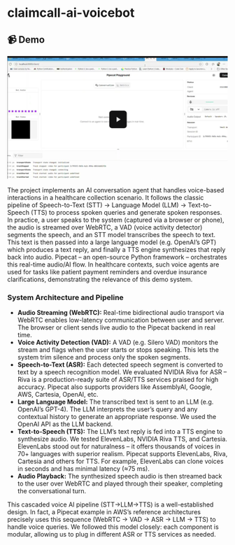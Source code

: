 # claimcall-ai-voicebot

## 📹 Demo

[![Watch the demo](./asset/thumb-pipe.png)](https://drive.google.com/file/d/10mptEP5FyJSIosPZOXPIyJIV6jq0KMrU/view?usp=sharing)

The project implements an AI conversation agent that handles voice-based interactions in a healthcare collection scenario. It follows the classic pipeline of Speech-to-Text (STT) → Language Model (LLM) → Text-to-Speech (TTS) to process spoken queries and generate spoken responses.
In practice, a user speaks to the system (captured via a browser or phone), the audio is streamed over WebRTC, a VAD (voice activity detector) segments the speech, and an STT model transcribes the speech to text. This text is then passed into a large language model (e.g. OpenAI’s GPT) which produces a text reply, and finally a TTS engine synthesizes that reply back into audio. Pipecat – an open-source Python framework – orchestrates this real-time audio/AI flow. In healthcare contexts, such voice agents are used for tasks like patient payment reminders and overdue insurance clarifications, demonstrating the relevance of this demo system.

### System Architecture and Pipeline
- **Audio Streaming (WebRTC):** Real-time bidirectional audio transport via WebRTC enables low-latency communication between user and server. The browser or client sends live audio to the Pipecat backend in real time.
- **Voice Activity Detection (VAD):** A VAD (e.g. Silero VAD) monitors the stream and flags when the user starts or stops speaking. This lets the system trim silence and process only the spoken segments.
- **Speech-to-Text (ASR):** Each detected speech segment is converted to text by a speech recognition model. We evaluated NVIDIA Riva for ASR – Riva is a production-ready suite of ASR/TTS services praised for high accuracy. Pipecat also supports providers like AssemblyAI, Google, AWS, Cartesia, OpenAI, etc.
- **Large Language Model:** The transcribed text is sent to an LLM (e.g. OpenAI’s GPT-4). The LLM interprets the user’s query and any contextual history to generate an appropriate response. We used the OpenAI API as the LLM backend.
- **Text-to-Speech (TTS):** The LLM’s text reply is fed into a TTS engine to synthesize audio. We tested ElevenLabs, NVIDIA Riva TTS, and Cartesia. ElevenLabs stood out for naturalness – it offers thousands of voices in 70+ languages with superior realism. Pipecat supports ElevenLabs, Riva, Cartesia and others for TTS. For example, ElevenLabs can clone voices in seconds and has minimal latency (≈75 ms).
- **Audio Playback:** The synthesized speech audio is then streamed back to the user over WebRTC and played through their speaker, completing the conversational turn.

This cascaded voice AI pipeline (STT→LLM→TTS) is a well-established design. In fact, a Pipecat example in AWS’s reference architectures precisely uses this sequence (WebRTC → VAD → ASR → LLM → TTS) to handle voice queries. We followed this model closely: each component is modular, allowing us to plug in different ASR or TTS services as needed.